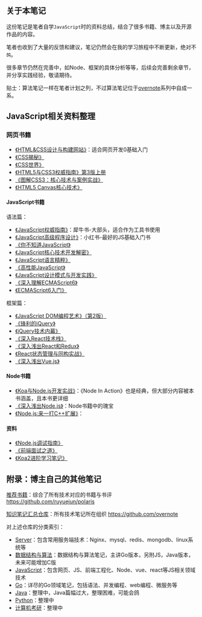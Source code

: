 ## 关于本笔记

这份笔记是笔者自学`JavaScript`时的资料总结，结合了很多书籍、博主以及开源作品的内容。   

笔者也收到了大量的反馈和建议，笔记仍然会在我的学习旅程中不断更新，绝对不`鸽`。  

很多章节仍然在完善中，如Node、框架的具体分析等等，后续会完善剩余章节，并分享实践经验，敬请期待。  

贴士：算法笔记一样在笔者计划之列，不过算法笔记位于[overnote](https://github.com/overnote)系列中自成一系。

## JavaScript相关资料整理

### 网页书籍

- [《HTML&CSS设计与构建网站》](https://book.douban.com/subject/21338365/)：适合网页开发0基础入门
- [《CSS揭秘》](https://book.douban.com/subject/26745943/)
- [《CSS世界》](https://book.douban.com/subject/27615777/)
- [《HTML5与CSS3权威指南》第3版上册](https://book.douban.com/subject/26644632/)
- [《图解CSS3：核心技术与案例实战》](https://book.douban.com/subject/25920727/)
- [《HTML5 Canvas核心技术》](https://book.douban.com/subject/24533314/)

#### JavaScript书籍

语法篇：

- [《JavaScript权威指南》](https://book.douban.com/subject/10549733/)：犀牛书-大部头，适合作为工具书使用
- [《JavaScript高级程序设计》](https://book.douban.com/subject/10546125/)：小红书-最好的JS基础入门书
- [《你不知道JavaScript》](https://book.douban.com/subject/26351021/)
- [《JavaScript核心技术开发解密》](https://book.douban.com/subject/30190189/)
- [《JavaScript语言精粹》](https://book.douban.com/subject/11874748/)
- [《高性能JavaScript》](https://book.douban.com/subject/5362856/)
- [《JavaScript设计模式与开发实践》](https://book.douban.com/subject/26382780/)
- [《深入理解ECMAScript6》](https://book.douban.com/subject/27072230/)
- [《ECMAScript6入门》](https://book.douban.com/subject/25966265/)

框架篇：

- [《JavaScript DOM编程艺术》（第2版）](https://book.douban.com/subject/6038371/)
- [《锋利的jQuery》](https://book.douban.com/subject/10792216/)
- [《jQuery技术内幕》](https://book.douban.com/subject/25823709/)
- [《深入React技术栈》](https://book.douban.com/subject/26918038/)
- [《深入浅出React和Redux》](https://book.douban.com/subject/27033213/)
- [《React状态管理与同构实战》](https://book.douban.com/subject/30290509/)
- [《深入浅出Vue.js》](https://book.douban.com/subject/32581281/)

#### Node书籍

- [《Koa与Node.js开发实战》](https://book.douban.com/subject/30404722/)：《Node In Action》也是经典，但大部分内容被本书涵盖，且本书更详细
- [《深入浅出Node.js》](https://book.douban.com/subject/25768396/)：Node书籍中的瑰宝
- [《Node.js:来一打C++扩展》](https://book.douban.com/subject/30247892/)： 

#### 资料

- [《Node.js调试指南》 ](https://github.com/nswbmw/node-in-debugging)
- [《前端面试之道》](https://yuchengkai.cn/docs/frontend/ )
- [《Koa2进阶学习笔记》](https://chenshenhai.github.io/koa2-note/)

## 附录：博主自己的其他笔记

[推荐书籍](https://github.com/ruyuejun/polaris)：综合了所有技术对应的书籍与书评 https://github.com/ruyuejun/polaris  

[知识笔记汇总仓库](https://github.com/overnote)：所有技术笔记所在组织 https://github.com/overnote   

对上述仓库的分类索引：  
- [Server](https://github.com/overnote/server)：包含常用服务端技术：Nginx、mysql、redis、mongodb、linux系统等
- [数据结构与算法](https://github.com/overnote/algorithm)：数据结构与算法笔记，主讲Go版本，另附JS，Java版本，未来可能增加C版
- [JavaScript](https://github.com/overnote/javascript)：包含网页、JS、前端工程化、Node、vue、react等JS相关领域技术
- [Go](https://github.com/overnote/golang)：详尽的Go领域笔记，包括语法、并发编程、web编程、微服务等
- [Java](https://github.com/overnote/java)：整理中，Java篇幅过大，整理困难，可能会鸽
- [Python](https://github.com/overnote/python)：整理中
- [计算机考研](https://github.com/overnote/postgraduate)：整理中
